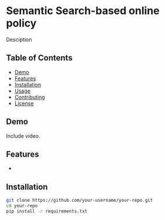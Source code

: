 
# Semantic Search-based online policy

Desciption

## Table of Contents
- [Demo](#demo)
- [Features](#features)
- [Installation](#installation)
- [Usage](#usage)
- [Contributing](#contributing)
- [License](#license)

## Demo

Include video.

## Features

- 

## Installation


```bash
git clone https://github.com/your-username/your-repo.git
cd your-repo
pip install -r requirements.txt
